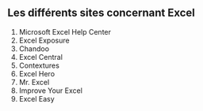## Les différents sites concernant Excel

1. Microsoft Excel Help Center
2. Excel Exposure
3. Chandoo
4. Excel Central
5. Contextures
6. Excel Hero
7. Mr. Excel
8. Improve Your Excel
9. Excel Easy